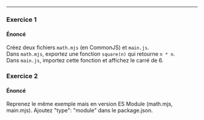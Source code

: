 
---

### Exercice 1

#### Énoncé
Créez deux fichiers `math.mjs` (en CommonJS) et `main.js`.  
Dans `math.mjs`, exportez une fonction `square(n)` qui retourne `n * n`.  
Dans `main.js`, importez cette fonction et affichez le carré de 6.


### Exercice 2

#### Énoncé
Reprenez le même exemple mais en version ES Module (math.mjs, main.mjs).
Ajoutez "type": "module" dans le package.json.